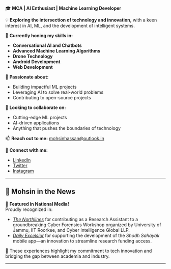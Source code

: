 🎓 **MCA | AI Enthusiast | Machine Learning Developer**

💡 **Exploring the intersection of technology and innovation,** with a keen interest in AI, ML, and the development of intelligent systems.

🌱 **Currently honing my skills in:** 
- **Conversational AI and Chatbots** 
- **Advanced Machine Learning Algorithms**
- **Drone Technology**
- **Android Development**
- **Web Development**

🚀 **Passionate about:** 
- Building impactful ML projects 
- Leveraging AI to solve real-world problems 
- Contributing to open-source projects

🤝 **Looking to collaborate on:** 
- Cutting-edge ML projects 
- AI-driven applications 
- Anything that pushes the boundaries of technology

📫 **Reach out to me:** [mohsinhassan@outlook.in](mailto:mohsinhassan@outlook.in)

🔗 **Connect with me:** 
- [LinkedIn](https://in.linkedin.com/in/mohsin-hassan-b77576177) 
- [Twitter](https://www.x.com/mohsxn_hassan)
- [Instagram](https://www.instagram.com/mohsxn_hassan)

---

## 📰 Mohsin in the News

🎉 **Featured in National Media!**  
Proudly recognized in:
- [*The Northlines*](https://www.pressreader.com/india/the-northlines/20250505/281582361508527) for contributing as a Research Assistant to a groundbreaking Cyber Forensics Workshop organized by University of Jammu, IIT Roorkee, and Cyber Intelligence Global LLP.
- [*Daily Excelsior*](https://www.dailyexcelsior.com/ju-launches-shodh-sahayak-app-to-boost-research-funding-access/) for supporting the development of the *Shodh Sahayak* mobile app—an innovation to streamline research funding access.

🚀 These experiences highlight my commitment to tech innovation and bridging the gap between academia and industry.

---
